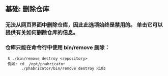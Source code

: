 ## 基础: 删除仓库
### 无法从网页界面中删除仓库，因此此选项始终是禁用的。 单击它可以提供有关如何删除仓库的信息。

### 仓库只能在命令行中使用 bin/remove 删除：
     $ ./bin/remove destroy <repository>
     例如: cd  /opt/phabricator
           ./phabricator/bin/remove destroy R103
